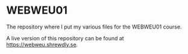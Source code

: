 # WEBWEU01

The repository where I put my various files for the WEBWEU01 course.

A live version of this repository can be found at <https://webweu.shrewdly.se>.

